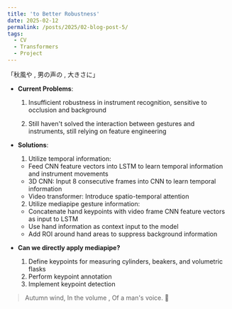 ```yaml
---
title: 'to Better Robustness'
date: 2025-02-12
permalink: /posts/2025/02-blog-post-5/
tags:
  - CV
  - Transformers
  - Project
---
```


「秋風や , 男の声の ,  大きさに」

- **Current Problems**:

    1. Insufficient robustness in instrument recognition, sensitive to occlusion and background

    2. Still haven't solved the interaction between gestures and instruments, still relying on feature engineering

- **Solutions**:

    1. Utilize temporal information:
    - Feed CNN feature vectors into LSTM to learn temporal information and instrument movements
    - 3D CNN: Input 8 consecutive frames into CNN to learn temporal information
    - Video transformer: Introduce spatio-temporal attention

    2. Utilize mediapipe gesture information:
    - Concatenate hand keypoints with video frame CNN feature vectors as input to LSTM
    - Use hand information as context input to the model
    - Add ROI around hand areas to suppress background information

- **Can we directly apply mediapipe?**

    1. Define keypoints for measuring cylinders, beakers, and volumetric flasks
    2. Perform keypoint annotation
    3. Implement keypoint detection

> Autumn wind, In the volume  , Of a man's voice. 🍂